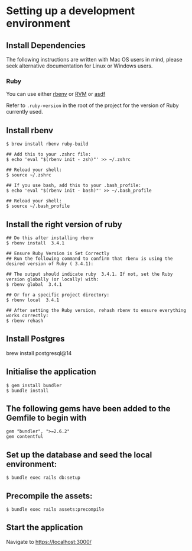 # Setting up a development environment

## Install Dependencies

The following instructions are written with Mac OS users in mind, please seek
alternative documentation for Linux or Windows users.

### Ruby

You can use either  [rbenv](https://rbenv.org/) or [RVM](https://rvm.io/) or [asdf](https://github.com/asdf-vm/asdf)

Refer to `.ruby-version` in the root of the project for the version of Ruby
currently used.

## Install rbenv

```
$ brew install rbenv ruby-build

## Add this to your .zshrc file:
$ echo 'eval "$(rbenv init - zsh)"' >> ~/.zshrc

## Reload your shell:
$ source ~/.zshrc

## If you use bash, add this to your .bash_profile:
$ echo 'eval "$(rbenv init - bash)"' >> ~/.bash_profile

## Reload your shell:
$ source ~/.bash_profile
```

## Install the right version of ruby

```
## Do this after installing rbenv
$ rbenv install  3.4.1

## Ensure Ruby Version is Set Correctly
## Run the following command to confirm that rbenv is using the desired version of Ruby ( 3.4.1):

## The output should indicate ruby  3.4.1. If not, set the Ruby version globally (or locally) with:
$ rbenv global  3.4.1

## Or for a specific project directory:
$ rbenv local  3.4.1

## After setting the Ruby version, rehash rbenv to ensure everything works correctly:
$ rbenv rehash
```
 
## Install Postgres

brew install postgresql@14

## Initialise the application

```
$ gem install bundler
$ bundle install
```

## The following gems have been added to the Gemfile to begin with

```
gem "bundler", ">=2.6.2"
gem contentful
```

## Set up the database and seed the local environment:

```
$ bundle exec rails db:setup
```

## Precompile the assets:

```
$ bundle exec rails assets:precompile
```

## Start the application

Navigate to [https://localhost:3000/](https://localhost:3000/)
